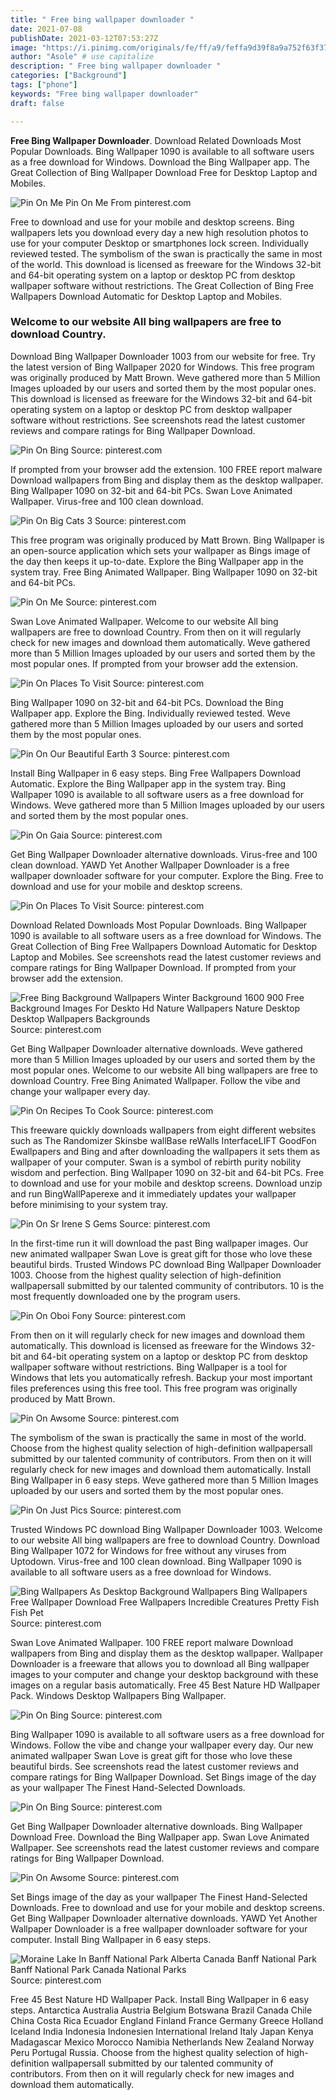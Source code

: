 ```yaml
---
title: " Free bing wallpaper downloader "
date: 2021-07-08
publishDate: 2021-03-12T07:53:27Z
image: "https://i.pinimg.com/originals/fe/ff/a9/feffa9d39f8a9a752f63f3755be6650f.jpg"
author: "Asole" # use capitalize
description: " Free bing wallpaper downloader "
categories: ["Background"]
tags: ["phone"]
keywords: "Free bing wallpaper downloader"
draft: false

---
```



**Free Bing Wallpaper Downloader**. Download Related Downloads Most Popular Downloads. Bing Wallpaper 1090 is available to all software users as a free download for Windows. Download the Bing Wallpaper app. The Great Collection of Bing Wallpaper Download Free for Desktop Laptop and Mobiles.

![Pin On Me](https://i.pinimg.com/originals/d8/0c/7b/d80c7b97f4878b019866a061274d693e.jpg "Pin On Me")
Pin On Me From pinterest.com


Free to download and use for your mobile and desktop screens. Bing wallpapers lets you download every day a new high resolution photos to use for your computer Desktop or smartphones lock screen. Individually reviewed tested. The symbolism of the swan is practically the same in most of the world. This download is licensed as freeware for the Windows 32-bit and 64-bit operating system on a laptop or desktop PC from desktop wallpaper software without restrictions. The Great Collection of Bing Free Wallpapers Download Automatic for Desktop Laptop and Mobiles.

### Welcome to our website All bing wallpapers are free to download Country.

Download Bing Wallpaper Downloader 1003 from our website for free. Try the latest version of Bing Wallpaper 2020 for Windows. This free program was originally produced by Matt Brown. Weve gathered more than 5 Million Images uploaded by our users and sorted them by the most popular ones. This download is licensed as freeware for the Windows 32-bit and 64-bit operating system on a laptop or desktop PC from desktop wallpaper software without restrictions. See screenshots read the latest customer reviews and compare ratings for Bing Wallpaper Download.


![Pin On Bing](https://i.pinimg.com/originals/e7/73/39/e77339eb325f3b33d11ab531c9cdcdb7.jpg "Pin On Bing")
Source: pinterest.com

If prompted from your browser add the extension. 100 FREE report malware Download wallpapers from Bing and display them as the desktop wallpaper. Bing Wallpaper 1090 on 32-bit and 64-bit PCs. Swan Love Animated Wallpaper. Virus-free and 100 clean download.

![Pin On Big Cats 3](https://i.pinimg.com/originals/74/7d/ca/747dca24186dd332d0997ed8f10b185d.jpg "Pin On Big Cats 3")
Source: pinterest.com

This free program was originally produced by Matt Brown. Bing Wallpaper is an open-source application which sets your wallpaper as Bings image of the day then keeps it up-to-date. Explore the Bing Wallpaper app in the system tray. Free Bing Animated Wallpaper. Bing Wallpaper 1090 on 32-bit and 64-bit PCs.

![Pin On Me](https://i.pinimg.com/originals/d8/0c/7b/d80c7b97f4878b019866a061274d693e.jpg "Pin On Me")
Source: pinterest.com

Swan Love Animated Wallpaper. Welcome to our website All bing wallpapers are free to download Country. From then on it will regularly check for new images and download them automatically. Weve gathered more than 5 Million Images uploaded by our users and sorted them by the most popular ones. If prompted from your browser add the extension.

![Pin On Places To Visit](https://i.pinimg.com/originals/bb/37/2b/bb372b7cb5e0cf1e12f5f37082dddf8d.jpg "Pin On Places To Visit")
Source: pinterest.com

Bing Wallpaper 1090 on 32-bit and 64-bit PCs. Download the Bing Wallpaper app. Explore the Bing. Individually reviewed tested. Weve gathered more than 5 Million Images uploaded by our users and sorted them by the most popular ones.

![Pin On Our Beautiful Earth 3](https://i.pinimg.com/originals/e9/71/76/e97176c9b842972621b3a423178f1119.jpg "Pin On Our Beautiful Earth 3")
Source: pinterest.com

Install Bing Wallpaper in 6 easy steps. Bing Free Wallpapers Download Automatic. Explore the Bing Wallpaper app in the system tray. Bing Wallpaper 1090 is available to all software users as a free download for Windows. Weve gathered more than 5 Million Images uploaded by our users and sorted them by the most popular ones.

![Pin On Gaia](https://i.pinimg.com/originals/87/59/aa/8759aa49556f5b2d99ff21e37c533012.jpg "Pin On Gaia")
Source: pinterest.com

Get Bing Wallpaper Downloader alternative downloads. Virus-free and 100 clean download. YAWD Yet Another Wallpaper Downloader is a free wallpaper downloader software for your computer. Explore the Bing. Free to download and use for your mobile and desktop screens.

![Pin On Places To Visit](https://i.pinimg.com/originals/fe/d9/a3/fed9a3e206895599600aaa6ba5197256.jpg "Pin On Places To Visit")
Source: pinterest.com

Download Related Downloads Most Popular Downloads. Bing Wallpaper 1090 is available to all software users as a free download for Windows. The Great Collection of Bing Free Wallpapers Download Automatic for Desktop Laptop and Mobiles. See screenshots read the latest customer reviews and compare ratings for Bing Wallpaper Download. If prompted from your browser add the extension.

![Free Bing Background Wallpapers Winter Background 1600 900 Free Background Images For Deskto Hd Nature Wallpapers Nature Desktop Desktop Wallpapers Backgrounds](https://i.pinimg.com/originals/9e/ce/66/9ece661bea8629b7529cbb095e5937c0.jpg "Free Bing Background Wallpapers Winter Background 1600 900 Free Background Images For Deskto Hd Nature Wallpapers Nature Desktop Desktop Wallpapers Backgrounds")
Source: pinterest.com

Get Bing Wallpaper Downloader alternative downloads. Weve gathered more than 5 Million Images uploaded by our users and sorted them by the most popular ones. Welcome to our website All bing wallpapers are free to download Country. Free Bing Animated Wallpaper. Follow the vibe and change your wallpaper every day.

![Pin On Recipes To Cook](https://i.pinimg.com/originals/69/bf/6c/69bf6ccd6c9bd19757c138732f56f2ab.jpg "Pin On Recipes To Cook")
Source: pinterest.com

This freeware quickly downloads wallpapers from eight different websites such as The Randomizer Skinsbe wallBase reWalls InterfaceLIFT GoodFon Ewallpapers and Bing and after downloading the wallpapers it sets them as wallpaper of your computer. Swan is a symbol of rebirth purity nobility wisdom and perfection. Bing Wallpaper 1090 on 32-bit and 64-bit PCs. Free to download and use for your mobile and desktop screens. Download unzip and run BingWallPaperexe and it immediately updates your wallpaper before minimising to your system tray.

![Pin On Sr Irene S Gems](https://i.pinimg.com/originals/3b/56/25/3b562592775234243f2b4050273a920f.jpg "Pin On Sr Irene S Gems")
Source: pinterest.com

In the first-time run it will download the past Bing wallpaper images. Our new animated wallpaper Swan Love is great gift for those who love these beautiful birds. Trusted Windows PC download Bing Wallpaper Downloader 1003. Choose from the highest quality selection of high-definition wallpapersall submitted by our talented community of contributors. 10 is the most frequently downloaded one by the program users.

![Pin On Oboi Fony](https://i.pinimg.com/736x/dc/39/83/dc39833dcbc67bb43c83757ac37eaa72.jpg "Pin On Oboi Fony")
Source: pinterest.com

From then on it will regularly check for new images and download them automatically. This download is licensed as freeware for the Windows 32-bit and 64-bit operating system on a laptop or desktop PC from desktop wallpaper software without restrictions. Bing Wallpaper is a tool for Windows that lets you automatically refresh. Backup your most important files preferences using this free tool. This free program was originally produced by Matt Brown.

![Pin On Awsome](https://i.pinimg.com/originals/a1/24/31/a124317fd7bdac7592555a03332a2eec.jpg "Pin On Awsome")
Source: pinterest.com

The symbolism of the swan is practically the same in most of the world. Choose from the highest quality selection of high-definition wallpapersall submitted by our talented community of contributors. From then on it will regularly check for new images and download them automatically. Install Bing Wallpaper in 6 easy steps. Weve gathered more than 5 Million Images uploaded by our users and sorted them by the most popular ones.

![Pin On Just Pics](https://i.pinimg.com/originals/da/3e/78/da3e78fa3d4877980a4dbba2592c0aef.jpg "Pin On Just Pics")
Source: pinterest.com

Trusted Windows PC download Bing Wallpaper Downloader 1003. Welcome to our website All bing wallpapers are free to download Country. Download Bing Wallpaper 1072 for Windows for free without any viruses from Uptodown. Virus-free and 100 clean download. Bing Wallpaper 1090 is available to all software users as a free download for Windows.

![Bing Wallpapers As Desktop Background Wallpapers Bing Wallpapers Free Wallpaper Download Free Wallpapers Incredible Creatures Pretty Fish Fish Pet](https://i.pinimg.com/originals/d5/a5/9a/d5a59a11c972e48e30aa375a3b33dc5e.jpg "Bing Wallpapers As Desktop Background Wallpapers Bing Wallpapers Free Wallpaper Download Free Wallpapers Incredible Creatures Pretty Fish Fish Pet")
Source: pinterest.com

Swan Love Animated Wallpaper. 100 FREE report malware Download wallpapers from Bing and display them as the desktop wallpaper. Wallpaper Downloader is a freeware that allows you to download all Bing wallpaper images to your computer and change your desktop background with these images on a regular basis automatically. Free 45 Best Nature HD Wallpaper Pack. Windows Desktop Wallpapers Bing Wallpaper.

![Pin On Bing](https://i.pinimg.com/originals/a5/4b/98/a54b9877b76c5096a51641cb43e827d0.jpg "Pin On Bing")
Source: pinterest.com

Bing Wallpaper 1090 is available to all software users as a free download for Windows. Follow the vibe and change your wallpaper every day. Our new animated wallpaper Swan Love is great gift for those who love these beautiful birds. See screenshots read the latest customer reviews and compare ratings for Bing Wallpaper Download. Set Bings image of the day as your wallpaper The Finest Hand-Selected Downloads.

![Pin On Bing](https://i.pinimg.com/originals/f8/52/f5/f852f55ae36aa688c20b630044c5c8e1.jpg "Pin On Bing")
Source: pinterest.com

Get Bing Wallpaper Downloader alternative downloads. Bing Wallpaper Download Free. Download the Bing Wallpaper app. Swan Love Animated Wallpaper. See screenshots read the latest customer reviews and compare ratings for Bing Wallpaper Download.

![Pin On Awsome](https://i.pinimg.com/originals/64/82/96/648296edd0e6f299a2e1dca5f44ba590.jpg "Pin On Awsome")
Source: pinterest.com

Set Bings image of the day as your wallpaper The Finest Hand-Selected Downloads. Free to download and use for your mobile and desktop screens. Get Bing Wallpaper Downloader alternative downloads. YAWD Yet Another Wallpaper Downloader is a free wallpaper downloader software for your computer. Install Bing Wallpaper in 6 easy steps.

![Moraine Lake In Banff National Park Alberta Canada Banff National Park Banff National Park Canada National Parks](https://i.pinimg.com/originals/fe/ff/a9/feffa9d39f8a9a752f63f3755be6650f.jpg "Moraine Lake In Banff National Park Alberta Canada Banff National Park Banff National Park Canada National Parks")
Source: pinterest.com

Free 45 Best Nature HD Wallpaper Pack. Install Bing Wallpaper in 6 easy steps. Antarctica Australia Austria Belgium Botswana Brazil Canada Chile China Costa Rica Ecuador England Finland France Germany Greece Holland Iceland India Indonesia Indonesien International Ireland Italy Japan Kenya Madagascar Mexico Morocco Namibia Netherlands New Zealand Norway Peru Portugal Russia. Choose from the highest quality selection of high-definition wallpapersall submitted by our talented community of contributors. From then on it will regularly check for new images and download them automatically.

